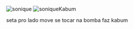 ![sonique](https://github.com/user-attachments/assets/d8acf8d5-08ad-406e-967a-bccb0b328163)
![soniqueKabum](https://github.com/user-attachments/assets/17424609-31b6-4def-bcb4-514878faf9db)

seta pro lado move se tocar na bomba faz kabum
